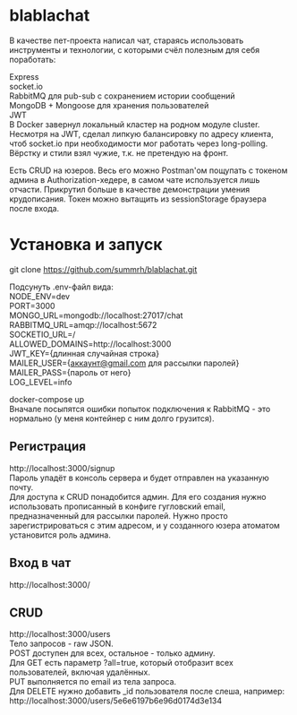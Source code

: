 # blablachat
В качестве пет-проекта написал чат, стараясь использовать инструменты и технологии, с которыми счёл полезным для себя поработать:  

Express  
socket.io  
RabbitMQ для pub-sub с сохранением истории сообщений  
MongoDB + Mongoose для хранения пользователей  
JWT  
В Docker завернул локальный кластер на родном модуле cluster. Несмотря на JWT, сделал липкую балансировку по адресу клиента, чтоб socket.io при необходимости мог работать через long-polling.
Вёрстку и стили взял чужие, т.к. не претендую на фронт. 

Есть CRUD на юзеров. Весь его можно Postman'ом пощупать с токеном админа в Authorization-хедере, в самом чате используется лишь отчасти. Прикрутил больше в качестве демонстрации умения крудописания. Токен можно вытащить из sessionStorage браузера после входа.  

# Установка и запуск
git clone https://github.com/summrh/blablachat.git  

Подсунуть .env-файл вида:  
NODE_ENV=dev  
PORT=3000  
MONGO_URL=mongodb://localhost:27017/chat  
RABBITMQ_URL=amqp://localhost:5672  
SOCKETIO_URL=/  
ALLOWED_DOMAINS=http://localhost:3000  
JWT_KEY={длинная случайная строка}  
MAILER_USER={аккаунт@gmail.com для рассылки паролей}  
MAILER_PASS={пароль от него}  
LOG_LEVEL=info  

docker-compose up  
Вначале посыпятся ошибки попыток подключения к RabbitMQ - это нормально (у меня контейнер с ним долго грузится).  

Регистрация
--------------
http://localhost:3000/signup  
Пароль упадёт в консоль сервера и будет отправлен на указанную почту.  
Для доступа к CRUD понадобится админ. Для его создания нужно использовать прописанный в конфиге гугловский email, предназначенный для рассылки паролей. Нужно просто зарегистрироваться с этим адресом, и у созданного юзера атоматом установится роль админа.  

Вход в чат
--------------
http://localhost:3000/  

CRUD
--------------
http://localhost:3000/users  
Тело запросов - raw JSON.  
POST доступен для всех, остальное - только админу.  
Для GET есть параметр ?all=true, который отобразит всех пользователей, включая удалённых.  
PUT выполняется по email из тела запроса.  
Для DELETE нужно добавить _id пользователя после слеша, например:  
http://localhost:3000/users/5e6e6197b6e96d0174d3e134  
